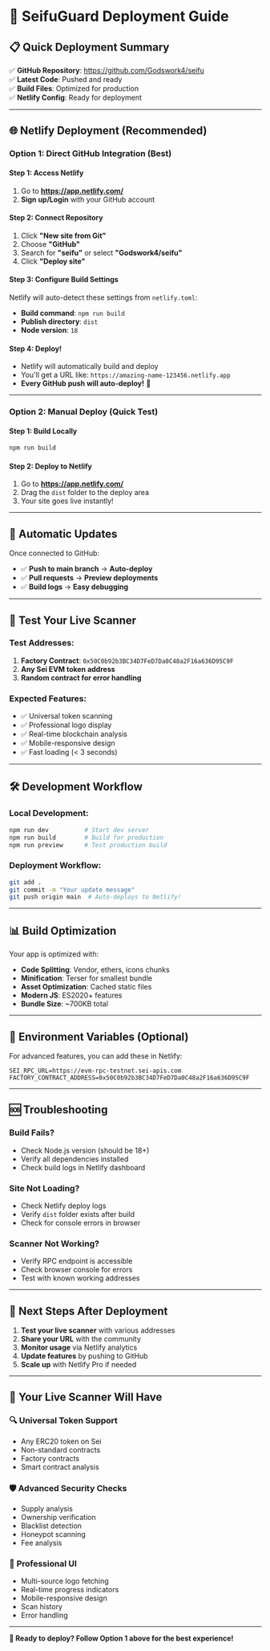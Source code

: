 # 🚀 SeifuGuard Deployment Guide

## 📋 Quick Deployment Summary

✅ **GitHub Repository**: https://github.com/Godswork4/seifu  
✅ **Latest Code**: Pushed and ready  
✅ **Build Files**: Optimized for production  
✅ **Netlify Config**: Ready for deployment  

---

## 🌐 Netlify Deployment (Recommended)

### **Option 1: Direct GitHub Integration (Best)**

#### Step 1: Access Netlify
1. Go to **https://app.netlify.com/**
2. **Sign up/Login** with your GitHub account

#### Step 2: Connect Repository
1. Click **"New site from Git"**
2. Choose **"GitHub"**
3. Search for **"seifu"** or select **"Godswork4/seifu"**
4. Click **"Deploy site"**

#### Step 3: Configure Build Settings
Netlify will auto-detect these settings from `netlify.toml`:
- **Build command**: `npm run build`
- **Publish directory**: `dist`
- **Node version**: `18`

#### Step 4: Deploy!
- Netlify will automatically build and deploy
- You'll get a URL like: `https://amazing-name-123456.netlify.app`
- **Every GitHub push will auto-deploy!** 🎉

---

### **Option 2: Manual Deploy (Quick Test)**

#### Step 1: Build Locally
```bash
npm run build
```

#### Step 2: Deploy to Netlify
1. Go to **https://app.netlify.com/**
2. Drag the `dist` folder to the deploy area
3. Your site goes live instantly!

---

## 🔄 Automatic Updates

Once connected to GitHub:
- ✅ **Push to main branch** → **Auto-deploy**
- ✅ **Pull requests** → **Preview deployments**
- ✅ **Build logs** → **Easy debugging**

---

## 🧪 Test Your Live Scanner

### Test Addresses:
1. **Factory Contract**: `0x50C0b92b3BC34D7FeD7Da0C48a2F16a636D95C9F`
2. **Any Sei EVM token address**
3. **Random contract for error handling**

### Expected Features:
- ✅ Universal token scanning
- ✅ Professional logo display
- ✅ Real-time blockchain analysis
- ✅ Mobile-responsive design
- ✅ Fast loading (< 3 seconds)

---

## 🛠️ Development Workflow

### Local Development:
```bash
npm run dev          # Start dev server
npm run build        # Build for production
npm run preview      # Test production build
```

### Deployment Workflow:
```bash
git add .
git commit -m "Your update message"
git push origin main  # Auto-deploys to Netlify!
```

---

## 📊 Build Optimization

Your app is optimized with:
- **Code Splitting**: Vendor, ethers, icons chunks
- **Minification**: Terser for smallest bundle
- **Asset Optimization**: Cached static files
- **Modern JS**: ES2020+ features
- **Bundle Size**: ~700KB total

---

## 🔧 Environment Variables (Optional)

For advanced features, you can add these in Netlify:
```env
SEI_RPC_URL=https://evm-rpc-testnet.sei-apis.com
FACTORY_CONTRACT_ADDRESS=0x50C0b92b3BC34D7FeD7Da0C48a2F16a636D95C9F
```

---

## 🆘 Troubleshooting

### Build Fails?
- Check Node.js version (should be 18+)
- Verify all dependencies installed
- Check build logs in Netlify dashboard

### Site Not Loading?
- Check Netlify deploy logs
- Verify `dist` folder exists after build
- Check for console errors in browser

### Scanner Not Working?
- Verify RPC endpoint is accessible
- Check browser console for errors
- Test with known working addresses

---

## 🎯 Next Steps After Deployment

1. **Test your live scanner** with various addresses
2. **Share your URL** with the community
3. **Monitor usage** via Netlify analytics
4. **Update features** by pushing to GitHub
5. **Scale up** with Netlify Pro if needed

---

## 🌟 Your Live Scanner Will Have

### 🔍 **Universal Token Support**
- Any ERC20 token on Sei
- Non-standard contracts
- Factory contracts
- Smart contract analysis

### 🛡️ **Advanced Security Checks**
- Supply analysis
- Ownership verification
- Blacklist detection
- Honeypot scanning
- Fee analysis

### 🎨 **Professional UI**
- Multi-source logo fetching
- Real-time progress indicators
- Mobile-responsive design
- Scan history
- Error handling

---

**🚀 Ready to deploy? Follow Option 1 above for the best experience!**